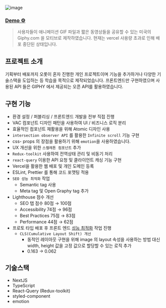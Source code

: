 ![image](https://user-images.githubusercontent.com/34735492/209967507-9b0a19e6-421a-4c67-9c94-c6deb0077572.gif)

### [Demo ⚙️](https://jiphy.site)
> 사용자들이 애니메이션 GIF 파일과 짧은 동영상들을 공유할 수 있는 미국의 Giphy.com 을 모티브로 제작하였습니다.
> 현재는 vercel 사용량 초과로 인해 배포 중단된 상태입니다.

## 프로젝트 소개
기획부터 배포까지 오롯이 혼자 진행한 개인 프로젝트이며 기능을 추가하거나 다양한 기술스택을 도입하는 등 학습을 목적으로 제작되었습니다.
프론트엔드만 구현하였으며 사용된 API 들은 GIPHY 에서 제공되는 오픈 API를 활용하였습니다.

## 구현 기능
- 환경 설정 / 퍼블리싱 / 프론트엔드 개발을 전부 직접 진행
- VAC 컴포넌트 디자인 패턴을 사용하여 UI / 비즈니스 로직 분리
- 효율적인 컴포넌트 재활용을 위해 Atomic 디자인 사용
- `intersection observer API` 를 활용한 `Infinite scroll` 기능 구현
- css- props 의 장점을 활용하기 위해 `emotion`을 사용하였습니다.
- UX 개선을 위한 `스켈레톤 컴포넌트` 추가
- `Redux-toolkit` 사용하여 전역상태 관리 및 비동기 처리
- `react-query` 이용한 API 요청 및 클라이언트 캐싱 기능 구현
- Vercel을 활용한 웹 배포 및 개인 도메인 등록
- ESLint, Prettier 를 통해 코드 포맷팅 적용
- `SEO 성능 최적화` 작업
    - Semantic tag 사용
    - Meta tag 및 Open Graphy tag 추가
- Lighthouse 점수 개선
    - SEO 탭 점수 80점 → 100점
    - Accessibility 74점 → 96점
    - Best Practices 75점 → 83점
    - Performance 44점 → 62점
- 프로토 타입 배포 후 프론트 엔드 [성능 최적화](https://kk3june.tistory.com/73) 작업 진행
    - `CLS(Cumulative Layout Shift) 개선`
        - 동적인 레이아웃 구현을 위해 image 의 layout 속성을 사용하는 방법 대신 width, height 값을 고정 값으로 할당할 수 있는 로직 추가
        - 0.163 → 0.062

## 기술스택
- NextJS
- TypeScript
- React-Query (Redux-toolkit)
- styled-component
- emotion
